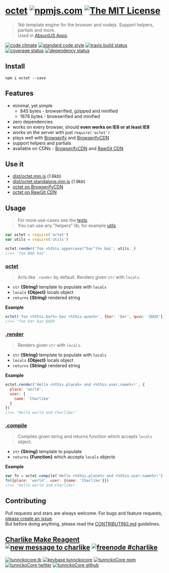 # [octet][author-www-url] [![npmjs.com][npmjs-img]][npmjs-url] [![The MIT License][license-img]][license-url] 

> 1kb template engine for the browser and nodejs. Support helpers, partials and more.  
Used in [AbsurdJS Apps](http://absurdjs.com/).

[![code climate][codeclimate-img]][codeclimate-url] [![standard code style][standard-img]][standard-url] [![travis build status][travis-img]][travis-url] [![coverage status][coveralls-img]][coveralls-url] [![dependency status][david-img]][david-url]


## Install
```
npm i octet --save
```


## Features
- minimal, yet simple
  + 845 bytes - browserified, gzipped and minified
  + 1676 bytes - browserified and minified
- zero dependencies
- works on every browser, should **even works on IE6 or at least IE8**
- works on the server with just `require('octet')`
- plays well with [Browserify](https://browserify.org) and [BrowserifyCDN](https://brcdn.org)
- support helpers and partials
- available on CDNs - [BrowserifyCDN](https://www.brcdn.org/?module=octet&version=list) and [RawGit CDN](https://rawgit.com/)


## Use it
- [dist/octet.min.js](./dist/octet.min.js) (*1.6kb*)
- [dist/octet.standalone.min.js](./dist/octet.standalone.min.js) (*1.9kb*)
- [octet on BrowserifyCDN](https://www.brcdn.org/?module=octet&version=list)
- [octet on RawGit CDN](https://cdn.rawgit.com/tunnckoCore/octet/master/dist/octet.standalone.min.js)


## Usage
> For more use-cases see the [tests](./test.js).  
You can use any "helpers" lib, for example [utils](https://github.com/jonschlinkert/utils).

```js
var octet = require('octet')
var utils = require('utils')

octet.render('foo <%this.uppercase("bar")%> baz', utils._)
//=> 'foo BAR baz'
```

### [octet](./index#L12)
> Acts like `.render` by default. Renders given `str` with `locals`.

- `str` **{String}** template to populate with `locals`
- `locals` **{Object}** locals object
- `returns` **{String}** rendered string

**Example**

```js
octet('foo <%this.bar%> baz <%this.quux%>', {bar: 'bar', quux: 'QUUX'})
//=> 'foo bar baz QUUX'
```

### [.render](./index#L16)
> Renders given `str` with `locals`.

- `str` **{String}** template to populate with `locals`
- `locals` **{Object}** locals object
- `returns` **{String}** rendered string

**Example**

```js
octet.render('Hello <%this.place%> and <%this.user.name%>!', {
  place: 'world',
  user: {
    name: 'Charlike'
  }
})
//=> 'Hello world and Charlike!'
```

### [.compile](./index#L20)
> Compiles given string and returns function which accepts `locals` object.

- `str` **{String}** template to populate
- `returns` **{Function}** which accepts `locals` objects

**Example**

```js
var fn = octet.compile('Hello <%this.place%> and <%this.user.name%>!')
fn({place: 'world', user: {name: 'Charlike'}})
//=> 'Hello world and Charlike!'
```


## Contributing
Pull requests and stars are always welcome. For bugs and feature requests, [please create an issue](https://github.com/tunnckoCore/octet/issues/new).  
But before doing anything, please read the [CONTRIBUTING.md](./CONTRIBUTING.md) guidelines.


## [Charlike Make Reagent](http://j.mp/1stW47C) [![new message to charlike][new-message-img]][new-message-url] [![freenode #charlike][freenode-img]][freenode-url]

[![tunnckocore.tk][author-www-img]][author-www-url] [![keybase tunnckocore][keybase-img]][keybase-url] [![tunnckoCore npm][author-npm-img]][author-npm-url] [![tunnckoCore twitter][author-twitter-img]][author-twitter-url] [![tunnckoCore github][author-github-img]][author-github-url]


[npmjs-url]: https://www.npmjs.com/package/octet
[npmjs-img]: https://img.shields.io/npm/v/octet.svg?label=octet

[license-url]: https://github.com/tunnckoCore/octet/blob/master/LICENSE.md
[license-img]: https://img.shields.io/badge/license-MIT-blue.svg


[codeclimate-url]: https://codeclimate.com/github/tunnckoCore/octet
[codeclimate-img]: https://img.shields.io/codeclimate/github/tunnckoCore/octet.svg

[travis-url]: https://travis-ci.org/tunnckoCore/octet
[travis-img]: https://img.shields.io/travis/tunnckoCore/octet.svg

[coveralls-url]: https://coveralls.io/r/tunnckoCore/octet
[coveralls-img]: https://img.shields.io/coveralls/tunnckoCore/octet.svg

[david-url]: https://david-dm.org/tunnckoCore/octet
[david-img]: https://img.shields.io/david/tunnckoCore/octet.svg

[standard-url]: https://github.com/feross/standard
[standard-img]: https://img.shields.io/badge/code%20style-standard-brightgreen.svg


[author-www-url]: http://www.tunnckocore.tk
[author-www-img]: https://img.shields.io/badge/www-tunnckocore.tk-fe7d37.svg

[keybase-url]: https://keybase.io/tunnckocore
[keybase-img]: https://img.shields.io/badge/keybase-tunnckocore-8a7967.svg

[author-npm-url]: https://www.npmjs.com/~tunnckocore
[author-npm-img]: https://img.shields.io/badge/npm-~tunnckocore-cb3837.svg

[author-twitter-url]: https://twitter.com/tunnckoCore
[author-twitter-img]: https://img.shields.io/badge/twitter-@tunnckoCore-55acee.svg

[author-github-url]: https://github.com/tunnckoCore
[author-github-img]: https://img.shields.io/badge/github-@tunnckoCore-4183c4.svg

[freenode-url]: http://webchat.freenode.net/?channels=charlike
[freenode-img]: https://img.shields.io/badge/freenode-%23charlike-5654a4.svg

[new-message-url]: https://github.com/tunnckoCore/ama
[new-message-img]: https://img.shields.io/badge/ask%20me-anything-green.svg